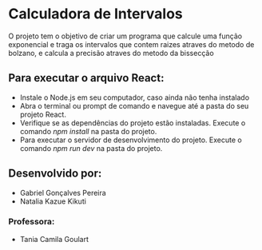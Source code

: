 # Calculadora de Intervalos

O projeto tem o objetivo de criar um programa que calcule uma função exponencial e traga os intervalos que contem raizes atraves do metodo de bolzano, e calcula a precisão atraves do metodo da bissecção

## Para executar o arquivo React:
- Instale o Node.js em seu computador, caso ainda não tenha instalado
- Abra o terminal ou prompt de comando e navegue até a pasta do seu projeto React.
- Verifique se as dependências do projeto estão instaladas. Execute o comando *npm install* na pasta do projeto.
- Para executar o servidor de desenvolvimento do projeto. Execute o comando *npm run dev* na pasta do projeto.

## Desenvolvido por:
- Gabriel Gonçalves Pereira 
- Natalia Kazue Kikuti

### Professora:
- Tania Camila Goulart
